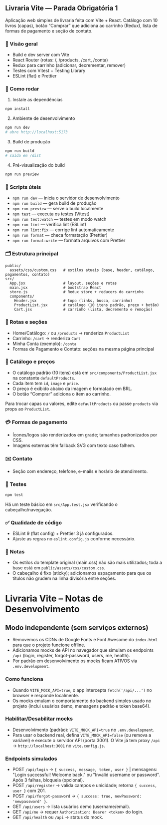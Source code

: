 ## Livraria Vite — Parada Obrigatória 1

Aplicação web simples de livraria feita com Vite + React. Catálogo com 10 livros (capas), botão “Comprar” que adiciona ao carrinho (Redux), lista de formas de pagamento e seção de contato.

### 👀 Visão geral

- Build e dev server com Vite
- React Router (rotas: /, /products, /cart, /conta)
- Redux para carrinho (adicionar, decrementar, remover)
- Testes com Vitest + Testing Library
- ESLint (flat) e Prettier

### 🚀 Como rodar

1) Instale as dependências

```powershell
npm install
```

2) Ambiente de desenvolvimento

```powershell
npm run dev
# abre http://localhost:5173
```

3) Build de produção

```powershell
npm run build
# saída em /dist
```

4) Pré-visualização do build

```powershell
npm run preview
```

### 🧩 Scripts úteis

- `npm run dev` — inicia o servidor de desenvolvimento
- `npm run build` — gera build de produção
- `npm run preview` — serve o build localmente
- `npm test` — executa os testes (Vitest)
- `npm run test:watch` — testes em modo watch
- `npm run lint` — verifica lint (ESLint)
- `npm run lint:fix` — corrige lint automaticamente
- `npm run format` — checa formatação (Prettier)
- `npm run format:write` — formata arquivos com Prettier

### 🗂️ Estrutura principal

```
public/
  assets/css/custom.css   # estilos atuais (base, header, catálogo, pagamentos, contato)
src/
  App.jsx                 # layout, seções e rotas
  main.jsx                # bootstrap React
  store.js                # Redux store + reducers do carrinho
  components/
    Header.jsx            # topo (links, busca, carrinho)
    ProductList.jsx       # catálogo (10 itens padrão, preço + botão)
    Cart.jsx              # carrinho (lista, decremento e remoção)
```

### 🧭 Rotas e seções

- Home/Catálogo: `/` ou `/products` → renderiza `ProductList`
- Carrinho: `/cart` → renderiza `Cart`
- Minha Conta (exemplo): `/conta`
- Formas de Pagamento e Contato: seções na mesma página principal

### 🛒 Catálogo e preços

- O catálogo padrão (10 itens) está em `src/components/ProductList.jsx` na constante `defaultProducts`.
- Cada item tem `id`, `image` e `price`.
- O preço é exibido abaixo da imagem e formatado em BRL.
- O botão “Comprar” adiciona o item ao carrinho.

Para trocar capas ou valores, edite `defaultProducts` ou passe `products` via props ao `ProductList`.

### 💳 Formas de pagamento

- Ícones/logos são renderizados em grade; tamanhos padronizados por CSS.
- Imagens externas têm fallback SVG com texto caso falhem.

### ✉️ Contato

- Seção com endereço, telefone, e-mails e horário de atendimento.

### 🧪 Testes

```powershell
npm test
```

Há um teste básico em `src/App.test.jsx` verificando o cabeçalho/navegação.

### ✅ Qualidade de código

- ESLint 9 (flat config) + Prettier 3 já configurados.
- Ajuste as regras no `eslint.config.js` conforme necessário.

### 📝 Notas

- Os estilos do template original (main.css) não são mais utilizados; toda a base está em `public/assets/css/custom.css`.
- O cabeçalho é fixo (sticky); adicionamos espaçamento para que os títulos não grudem na linha divisória entre seções.

# Livraria Vite – Notas de Desenvolvimento

## Modo independente (sem serviços externos)

- Removemos os CDNs de Google Fonts e Font Awesome do `index.html` para que o projeto funcione offline.
- Adicionamos mocks de API no navegador que simulam os endpoints `/api` (login, register, forgot-password, users, me, health).
- Por padrão em desenvolvimento os mocks ficam ATIVOS via `.env.development`.

### Como funciona
- Quando `VITE_MOCK_API=true`, o app intercepta `fetch('/api/...')` no browser e responde localmente.
- Os mocks emulam o comportamento do backend simples usado no projeto (inclui usuários demo, mensagens padrão e token base64).

### Habilitar/Desabilitar mocks
- Desenvolvimento (padrão): `VITE_MOCK_API=true` no `.env.development`.
- Para usar o backend real, defina `VITE_MOCK_API=false` (ou remova a variável) e execute o servidor API (porta 3001). O Vite já tem proxy `/api` → `http://localhost:3001` no `vite.config.js`.

### Endpoints simulados
- POST `/api/login` → `{ success, message, token, user }` | mensagens: "Login successful! Welcome back." ou "Invalid username or password". Após 3 falhas, bloqueia (opcional).
- POST `/api/register` → valida campos e unicidade; retorna `{ success, user }` com 201.
- POST `/api/forgot-password` → `{ success: true, newPassword: 'newpassword' }`.
- GET `/api/users` → lista usuários demo (username/email).
- GET `/api/me` → requer `Authorization: Bearer <token>` do login.
- GET `/api/health` ou `/api` → status do mock.
